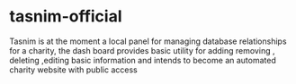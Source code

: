 # tasnim-official
Tasnim is at the moment  a local  panel for managing database relationships for a charity, the dash board provides basic utility for adding removing , deleting ,editing basic information and intends to become an automated charity website with public access

